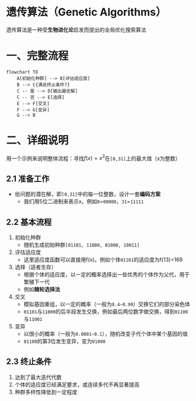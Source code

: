 # 遗传算法（Genetic Algorithms）

遗传算法是一种受**生物进化论**启发而提出的全局优化搜索算法

# 一、完整流程

```mermaid
flowchart TD
    A[初始化种群] --> B[评估适应度]
    B --> C{满足终止条件?}
    C -- 是 --> D[输出最优解]
    C -- 否 --> E[选择]
    E --> F[交叉]
    F --> G[变异]
    G --> B
```

# 二、详细说明
用一个示例来说明整体流程：寻找$f(x)=x^2$在`[0,31]`上的最大值（x为整数）

## 2.1 准备工作
- 给问题的潜在解，即`[0,31]`中的每一位整数，设计一套**编码方案**
    - 我们用5位二进制来表示x，例如`0`=`00000`，`31`=`11111`

## 2.2 基本流程
1. 初始化种群
    - 随机生成初始种群`[01101, 11000, 01000, 10011]`
2. 评估适应度
    - 这里适应度函数可以直接用f(x)。例如个体`01101`的适应度为f(13)=169
3. 选择（适者生存）
    - 根据个体的适应度，以一定的概率选择出一些优秀的个体作为父代，用于繁殖下一代
    - 例如**赌轮选择法**
4. 交叉
    - 模拟基因重组，以一定的概率（一般为`0.4~0.99`）交换它们的部分染色体
    - `01101`与`11000`的后半段发生交换，例如最后两位数字做交换，得到`01100`与`11001`
5. 变异
    - 以很小的概率（一般为`0.0001~0.1`），随机改变子代个体中某个基因的值
    - `01100`的第3位发生变异，变为`01000`

## 2.3 终止条件

1. 达到了最大迭代代数
2. 个体的适应度已经满足要求，或连续多代不再显著提高
3. 种群多样性降低到一定程度